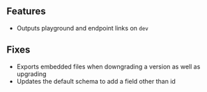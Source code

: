 ## Features

- Outputs playground and endpoint links on `dev`

## Fixes

- Exports embedded files when downgrading a version as well as upgrading
- Updates the default schema to add a field other than id
